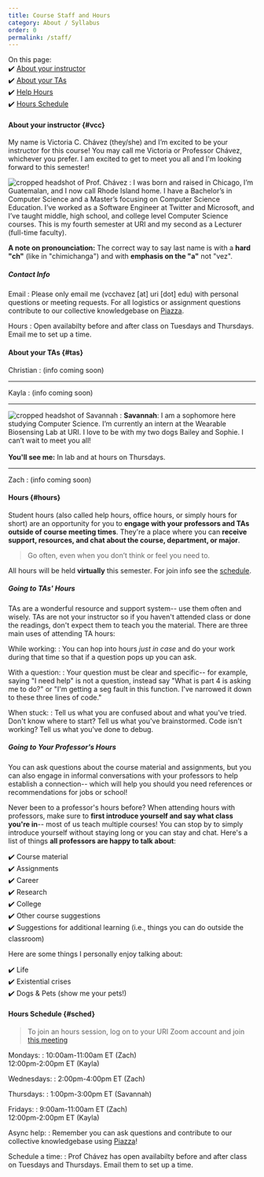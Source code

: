 ```yaml
---
title: Course Staff and Hours
category: About / Syllabus
order: 0
permalink: /staff/
---
```

On this page:  
✔️ [About your instructor](#vcc)  
✔️ [About your TAs](#tas)  
✔️ [Help Hours](#hours)  
✔️ [Hours Schedule](#sched)

#### About your instructor {#vcc}
My name is Victoria C. Chávez (they/she) and I’m excited to be your instructor for this course! You may call me Victoria or Professor Chávez, whichever you prefer. I am excited to get to meet you all and I'm looking forward to this semester!

![cropped headshot of Prof. Chávez](/2-about/imgs/vcc.jpg)
: I was born and raised in Chicago, I’m Guatemalan, and I now call Rhode Island home. I have a Bachelor’s in Computer Science and a Master’s focusing on Computer Science Education. I’ve worked as a Software Engineer at Twitter and Microsoft, and I’ve taught middle, high school, and college level Computer Science courses. This is my fourth semester at URI and my second as a Lecturer (full-time faculty).

**A note on pronounciation:** The correct way to say last name is with a **hard "ch"** (like in "chimichanga") and with **emphasis on the "a"** not "vez".

##### Contact Info

Email
: Please only email me (vcchavez [at] uri [dot] edu) with personal questions or meeting requests. For all logistics or assignment questions contribute to our collective knowledgebase on [Piazza]( https://piazza.com/uri/spring2021/csc212/).

Hours
: Open availabilty before and after class on Tuesdays and Thursdays. Email me to set up a time.

#### About your TAs {#tas}
Christian
: (info coming soon)

---

Kayla
: (info coming soon)

---

![cropped headshot of Savannah](/2-about/imgs/savannah.jpeg) 
: **Savannah**: I am a sophomore here studying Computer Science. I’m currently an intern at the Wearable Biosensing Lab at URI. I love to be with my two dogs Bailey and Sophie. I can’t wait to meet you all!
<br><br>
**You'll see me:** In lab and at hours on Thursdays.

---

Zach
: (info coming soon)

#### Hours {#hours}
Student hours (also called help hours, office hours, or simply hours for short) are an opportunity for you to **engage with your professors and TAs outside of course meeting times**. They're a place where you can **receive support, resources, and chat about the course, department, or major**. 

> Go often, even when you don’t think or feel you need to.

All hours will be held **virtually** this semester. For join info see the [schedule](#sched).

##### Going to TAs' Hours
TAs are a wonderful resource and support system-- use them often and wisely. TAs are not your instructor so if you haven't attended class or done the readings, don't expect them to teach you the material. There are three main uses of attending TA hours:

While working:
: You can hop into hours *just in case* and do your work during that time so that if a question pops up you can ask.

With a question:
: Your question must be clear and specific-- for example, saying "I need help" is not a question, instead say "What is part 4 is asking me to do?" or "I'm getting a seg fault in this function. I've narrowed it down to these three lines of code."

When stuck:
: Tell us what you are confused about and what you've tried. Don't know where to start? Tell us what you've brainstormed. Code isn't working? Tell us what you've done to debug.

##### Going to Your Professor's Hours
You can ask questions about the course material and assignments, but you can also engage in informal conversations with your professors to help establish a connection-- which will help you should you need references or recommendations for jobs or school! 

Never been to a professor's hours before? When attending hours with professors, make sure to **first introduce yourself and say what class you're in**-- most of us teach multiple courses! You can stop by to simply introduce yourself without staying long or you can stay and chat. Here's a list of things **all professors are happy to talk about**:

✔️ Course material  
✔️ Assignments  
✔️ Career  
✔️ Research  
✔️ College  
✔️ Other course suggestions  
✔️ Suggestions for additional learning (i.e., things you can do outside the classroom)  

Here are some things I personally enjoy talking about:

✔️ Life  
✔️ Existential crises  
✔️ Dogs & Pets (show me your pets!)

#### Hours Schedule {#sched}
> To join an hours session, log on to your URI Zoom account and join [this meeting](https://uri-edu.zoom.us/j/99113409560?pwd=TjlDdmo5cFNzYWozMXJHSGtaZm1TQT09)

Mondays:
: 10:00am-11:00am ET (Zach)  
12:00pm-2:00pm ET (Kayla)

Wednesdays:
: 2:00pm-4:00pm ET (Zach)

Thursdays:
: 1:00pm-3:00pm ET (Savannah)

Fridays:
: 9:00am-11:00am ET (Zach)  
12:00pm-2:00pm ET (Kayla)

Async help:
: Remember you can ask questions and contribute to our collective knowledgebase using [Piazza](https://piazza.com/uri/spring2021/csc212)!

Schedule a time:
: Prof Chávez has open availabilty before and after class on Tuesdays and Thursdays. Email them to set up a time.